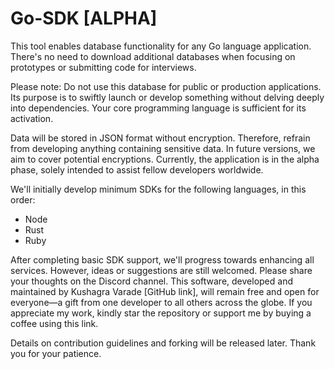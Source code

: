 # Go-SDK [ALPHA]

This tool enables database functionality for any Go language application. There's no need to download additional databases when focusing on prototypes or submitting code for interviews.

Please note: Do not use this database for public or production applications. Its purpose is to swiftly launch or develop something without delving deeply into dependencies. Your core programming language is sufficient for its activation.

Data will be stored in JSON format without encryption. Therefore, refrain from developing anything containing sensitive data. In future versions, we aim to cover potential encryptions. Currently, the application is in the alpha phase, solely intended to assist fellow developers worldwide.

We'll initially develop minimum SDKs for the following languages, in this order:

- Node
- Rust
- Ruby

After completing basic SDK support, we'll progress towards enhancing all services. However, ideas or suggestions are still welcomed. Please share your thoughts on the Discord channel. This software, developed and maintained by Kushagra Varade [GitHub link], will remain free and open for everyone—a gift from one developer to all others across the globe. If you appreciate my work, kindly star the repository or support me by buying a coffee using this link.

Details on contribution guidelines and forking will be released later. Thank you for your patience.
